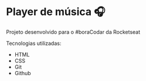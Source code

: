# Player de música 🎧

Projeto desenvolvido para o #boraCodar da Rocketseat

Tecnologias utilizadas:
- HTML
- CSS
- Git
- Github
